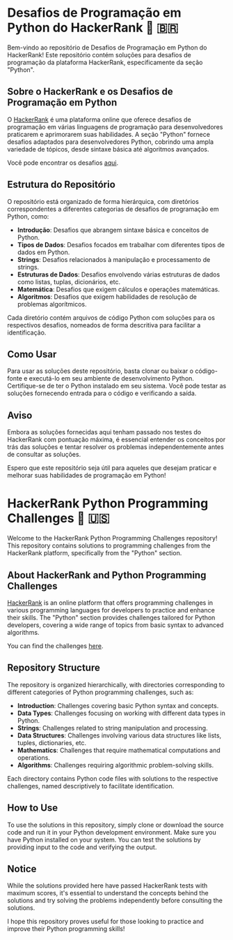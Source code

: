 # Desafios de Programação em Python do HackerRank 🐍 🇧🇷

Bem-vindo ao repositório de Desafios de Programação em Python do HackerRank! Este repositório contém soluções para desafios de programação da plataforma HackerRank, especificamente da seção "Python".

## Sobre o HackerRank e os Desafios de Programação em Python

O [HackerRank](https://www.hackerrank.com/) é uma plataforma online que oferece desafios de programação em várias linguagens de programação para desenvolvedores praticarem e aprimorarem suas habilidades. A seção "Python" fornece desafios adaptados para desenvolvedores Python, cobrindo uma ampla variedade de tópicos, desde sintaxe básica até algoritmos avançados.

Você pode encontrar os desafios [aqui](https://www.hackerrank.com/domains/python).

## Estrutura do Repositório

O repositório está organizado de forma hierárquica, com diretórios correspondentes a diferentes categorias de desafios de programação em Python, como:

- **Introdução**: Desafios que abrangem sintaxe básica e conceitos de Python.
- **Tipos de Dados**: Desafios focados em trabalhar com diferentes tipos de dados em Python.
- **Strings**: Desafios relacionados à manipulação e processamento de strings.
- **Estruturas de Dados**: Desafios envolvendo várias estruturas de dados como listas, tuplas, dicionários, etc.
- **Matemática**: Desafios que exigem cálculos e operações matemáticas.
- **Algoritmos**: Desafios que exigem habilidades de resolução de problemas algorítmicos.

Cada diretório contém arquivos de código Python com soluções para os respectivos desafios, nomeados de forma descritiva para facilitar a identificação.

## Como Usar

Para usar as soluções deste repositório, basta clonar ou baixar o código-fonte e executá-lo em seu ambiente de desenvolvimento Python. Certifique-se de ter o Python instalado em seu sistema. Você pode testar as soluções fornecendo entrada para o código e verificando a saída.

## Aviso

Embora as soluções fornecidas aqui tenham passado nos testes do HackerRank com pontuação máxima, é essencial entender os conceitos por trás das soluções e tentar resolver os problemas independentemente antes de consultar as soluções.

Espero que este repositório seja útil para aqueles que desejam praticar e melhorar suas habilidades de programação em Python!

# HackerRank Python Programming Challenges 🐍 🇺🇸

Welcome to the HackerRank Python Programming Challenges repository! This repository contains solutions to programming challenges from the HackerRank platform, specifically from the "Python" section.

## About HackerRank and Python Programming Challenges

[HackerRank](https://www.hackerrank.com/) is an online platform that offers programming challenges in various programming languages for developers to practice and enhance their skills. The "Python" section provides challenges tailored for Python developers, covering a wide range of topics from basic syntax to advanced algorithms.

You can find the challenges [here](https://www.hackerrank.com/domains/python).

## Repository Structure

The repository is organized hierarchically, with directories corresponding to different categories of Python programming challenges, such as:

- **Introduction**: Challenges covering basic Python syntax and concepts.
- **Data Types**: Challenges focusing on working with different data types in Python.
- **Strings**: Challenges related to string manipulation and processing.
- **Data Structures**: Challenges involving various data structures like lists, tuples, dictionaries, etc.
- **Mathematics**: Challenges that require mathematical computations and operations.
- **Algorithms**: Challenges requiring algorithmic problem-solving skills.

Each directory contains Python code files with solutions to the respective challenges, named descriptively to facilitate identification.

## How to Use

To use the solutions in this repository, simply clone or download the source code and run it in your Python development environment. Make sure you have Python installed on your system. You can test the solutions by providing input to the code and verifying the output.

## Notice

While the solutions provided here have passed HackerRank tests with maximum scores, it's essential to understand the concepts behind the solutions and try solving the problems independently before consulting the solutions.

I hope this repository proves useful for those looking to practice and improve their Python programming skills!
